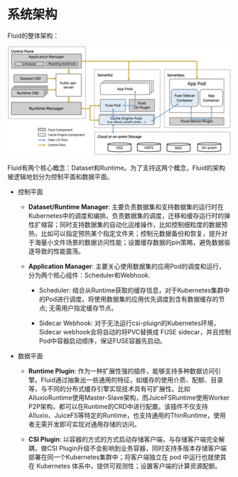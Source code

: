 # 系统架构

Fluid的整体架构：

![](../../../static/concepts/architecture.png)


Fluid有两个核心概念：Dataset和Runtime。为了支持这两个概念，Fluid的架构被逻辑地划分为控制平面和数据平面。


- 控制平面 

  - **Dataset/Runtime Manager**: 主要负责数据集和支持数据集的运行时在Kubernetes中的调度和编排。负责数据集的调度，迁移和缓存运行时的弹性扩缩容；同时支持数据集的自动化运维操作，比如控制细粒度的数据预热，比如可以指定预热某个指定文件夹；控制元数据备份和恢复，提升对于海量小文件场景的数据访问性能；设置缓存数据的pin策略，避免数据驱逐导致的性能震荡。


  - **Application Manager**: 主要关心使用数据集的应用Pod的调度和运行，分为两个核心组件：Scheduler和Webhook.

    - Scheduler: 结合从Runtime获取的缓存信息，对于Kubernetes集群中的Pod进行调度。将使用数据集的应用优先调度到含有数据缓存的节点; 无需用户指定缓存节点。

    - Sidecar Webhook: 对于无法运行csi-pluign的Kubernetes环境， Sidecar webhook会将自动的将PVC替换成 FUSE sidecar，并且控制Pod中容器启动顺序，保证FUSE容器先启动。


 - 数据平面

   - **Runtime Plugin**: 作为一种扩展性强的插件，能够支持多种数据访问引擎。Fluid通过抽象出一些通用的特征，如缓存的使用介质、配额、目录等，与不同的分布式缓存引擎实现技术具有可扩展性。比如AlluxioRuntime使用Master-Slave架构，而JuiceFSRuntime使用Worker P2P架构，都可以在Runtime的CRD中进行配置。该插件不仅支持Alluxio、JuiceFS等特定的Runtime，也支持通用的ThinRuntime，使用者无需开发即可实现对通用存储的访问。


   - **CSI Plugin**: 以容器的方式的方式启动存储客户端，与存储客户端完全解耦，做CSI Plugin升级不会影响到业务容器，同时支持多版本存储客户端部署在同一个Kubernetes集群中；将客户端独立在 pod 中运行也就使其在 Kubernetes 体系中，提供可观测性；设置客户端的计算资源配额。
